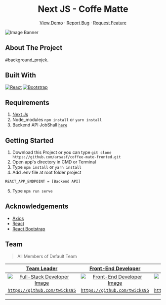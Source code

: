 <h1 align='center'>Next JS - Coffe Matte </h1>
  <p align="center">
    <a href="link_deploy">View Demo</a>
    ·
    <a href="https://github.com/arkbootcamp/week5-web9-beginerFrontend/issues">Report Bug</a>
    ·
    <a href="https://github.com/arkbootcamp/week5-web9-beginerFrontend/pulls">Request Feature</a>
  </p>

![Image Banner](src/assets/img/bannerREADME.png)

## About The Project

#background_projek.

## Built With

[![React](https://img.shields.io/badge/React-v17.0.2-blue)](https://github.com/facebook/react)
[![Bootstrap](https://img.shields.io/badge/Bootstrap-v4.6.x-blue)](https://github.com/react-bootstrap/react-bootstrap)

## Requirements

1. <a href="https://nodejs.org/en/download/">Next Js</a>
2. Node_modules `npm install` or `yarn install`
3. Backend API JobShall [`here`](https://github.com/arsasf/coffee-mate-fronted.git)

## Getting Started

1. Download this Project or you can type `git clone https://github.com/arsasf/coffee-mate-fronted.git`
2. Open app's directory in CMD or Terminal
3. Type `npm install` or `yarn install`
4. Add .env file at root folder project

```sh
REACT_APP_ENDPOINT = [Backend API]
```

5. Type `npm run serve`

## Acknowledgements

- [Axios](https://www.npmjs.com/package/axios)
- [React](https://reactjs.org/)
- [React Bootstrap](https://react-bootstrap.github.io/)

## Team

> All Members of Default Team

|                                  <a href="#" target="_blank">**Team Leader**</a>                                   |                              <a href="#" target="_blank">**Front-End Developer**</a>                              |                                                      <a href="#" target="_blank">**Front-End Developer**</a>                                                      |                               <a href="#" target="_blank">**Back-End Developer**</a>                               |                                <a href="#" target="_blank">**Back-End Developer**</a>                                |                                                       <a href="#" target="_blank">**Front-End Developer**</a>                                                       |
| :----------------------------------------------------------------------------------------------------------------: | :---------------------------------------------------------------------------------------------------------------: | :---------------------------------------------------------------------------------------------------------------------------------------------------------------: | :----------------------------------------------------------------------------------------------------------------: | :------------------------------------------------------------------------------------------------------------------: | :-----------------------------------------------------------------------------------------------------------------------------------------------------------------: |
| [![Full-Stack Developer Image](https://avatars.githubusercontent.com/u/38081631?v=4)](https://github.com/twicks95) | [![Front-End Developer Image](https://avatars.githubusercontent.com/u/38081631?v=4)](https://github.com/arsasf) | [![Front-End Developer Image](https://avatars.githubusercontent.com/u/67232524?s=400&u=074ea4d9ba2705d2192a9cb5aca98ffc8824f1b8&v=4)](https://github.com/doyzfin) | [![Back-End Developer Image](https://avatars.githubusercontent.com/u/72638066?v=4)](https://github.com/rifqiziyad) | [![Back-End Developer Image](https://avatars.githubusercontent.com/u/33473475?v=4)](https://github.com/rickyganteng) | [![Back-End Developer Image](https://avatars1.githubusercontent.com/u/36648956?s=460&u=231204fcec6ae5e59f7249acf062af41d00fbc1c&v=4)](https://github.com/Bagusth15) |
|              <a href="https://github.com/Bagusth15" target="_blank">`https://github.com/twicks95`</a>              |        <a href="https://github.com/link_github_frontend" target="_blank">`https://github.com/twicks95`</a>        |                                <a href="https://github.com/link_github_frontend" target="_blank">`https://github.com/doyzfin`</a>                                 |        <a href="https://github.com/link_github_backend" target="_blank">`https://github.com/rifqiziyad`</a>        |        <a href="https://github.com/link_github_backend" target="_blank">`https://github.com/rickyganteng`</a>        |                            <a href="https://github.com/link_github_backend" target="_blank">`https://github.com/link_github_backend`</a>                            |

---
